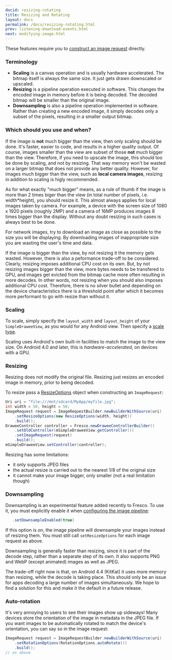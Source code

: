 ```yaml
---
docid: resizing-rotating
title: Resizing and Rotating
layout: docs
permalink: /docs/resizing-rotating.html
prev: listening-download-events.html
next: modifying-image.html
---
```


These features require you to [construct an image request](using-controllerbuilder.html#ImageRequest) directly.

### Terminology

- **Scaling** is a canvas operation and is usually hardware accelerated. The bitmap itself is always the same size. It just gets drawn downscaled or upscaled.
- **Resizing** is a pipeline operation executed in software. This changes the encoded image in memory before it is being decoded. The decoded bitmap will be smaller than the original image.
- **Downsampling** is also a pipeline operation implemented in software. Rather than creating a new encoded image, it simply decodes only a subset of the pixels, resulting in a smaller output bitmap.

### Which should you use and when?

If the image is **not** much bigger than the view, then only scaling should be done. It's faster, easier to code, and results in a higher quality output. Of course, images smaller than the view are subset of those **not** much bigger than the view. Therefore, if you need to upscale the image, this should too be done by scaling, and not by resizing. That way memory won't be wasted on a larger bitmap that does not provide any better quality.
However, for images much bigger than the view, such as **local camera images**, resizing in addition to scaling is higly recommended.

As for what exactly "much bigger" means, as a rule of thumb if the image is more than 2 times biger than the view (in total number of pixels, i.e. width*height), you should resize it. This almost always applies for local images taken by camera. For example, a device with the screen size of 1080 x 1920 pixels (roughly 2MP) and a camera of 16MP produces images 8 times bigger than the display. Without any doubt resizing in such cases is always best to be done.

For network images, try to download an image as close as possible to the size you will be displaying. By downloading images of inappropriate size you are wasting the user's time and data.

If the image is bigger than the view, by not resizing it the memory gets wasted. However, there is also a peformance trade-off to be considered.
Clearly, resizing imposes additional CPU cost on its own. But, by not resizing images bigger than the view, more bytes needs to be transfered to GPU, and images get evicted from the bitmap cache more often resulting in more decodes. In other words, not resizing when you should also imposes additional CPU cost.
Therefore, there is no silver bullet and depending on the device characteristics there is a threshold point after which it becomes more performant to go with resize than without it.

### Scaling

To scale, simply specify the `layout_width` and `layout_height` of your `SimpleDraweeView`, as you would for any Android view. Then specify a [scale type](scaling.html).

Scaling uses Android's own built-in facilities to match the image to the view size. On Android 4.0 and later, this is *hardware-accelerated*, on devices with a GPU.

### Resizing

Resizing does not modify the original file. Resizing just resizes an encoded image in memory, prior to being decoded.

To resize pass a [ResizeOptions](../javadoc/reference/com/facebook/imagepipeline/common/ResizeOptions.html) object when constructing an `ImageRequest`:

```java
Uri uri = "file:///mnt/sdcard/MyApp/myfile.jpg";
int width = 50, height = 50;
ImageRequest request = ImageRequestBuilder.newBuilderWithSource(uri)
    .setResizeOptions(new ResizeOptions(width, height))
    .build();
DraweeController controller = Fresco.newDraweeControllerBuilder()
    .setOldController(mSimpleDraweeView.getController())
    .setImageRequest(request)
    .build();
mSimpleDraweeView.setController(controller);
```

Resizing has some limitations:

- it only supports JPEG files
- the actual resize is carried out to the nearest 1/8 of the original size
- it cannot make your image bigger, only smaller (not a real limitation though)

### Downsampling

Downsampling is an experimental feature added recently to Fresco. To use it, you must explicitly enable it when [configuring the image pipeline](configure-image-pipeline.html#_):

```java
   .setDownsampleEnabled(true)
```

If this option is on, the image pipeline will downsample your images instead of resizing them. You must still call `setResizeOptions` for each image request as above.

Downsampling is generally faster than resizing, since it is part of the decode step, rather than a separate step of its own. It also supports PNG and WebP (except animated) images as well as JPEG.

The trade-off right now is that, on Android 4.4 (KitKat) it uses more memory than resizing, while the decode is taking place. This should only be an issue for apps decoding a large number of images simultaneously. We hope to find a solution for this and make it the default in a future release.

### <a name="rotate"></a>Auto-rotation

It's very annoying to users to see their images show up sideways! Many devices store the orientation of the image in metadata in the JPEG file. If you want images to be automatically rotated to match the device's orientation, you can say so in the image request:

```java
ImageRequest request = ImageRequestBuilder.newBuilderWithSource(uri)
    .setRotationOptions(RotationOptions.autoRotate())
    .build();
// as above
```
